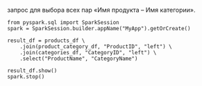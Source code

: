запрос для выбора всех пар «Имя продукта – Имя категории».

```
from pyspark.sql import SparkSession
spark = SparkSession.builder.appName("MyApp").getOrCreate()

result_df = products_df \
	.join(product_category_df, "ProductID", "left") \
	.join(categories_df, "CategoryID", "left") \
	.select("ProductName", "CategoryName")

result_df.show()
spark.stop()
```
